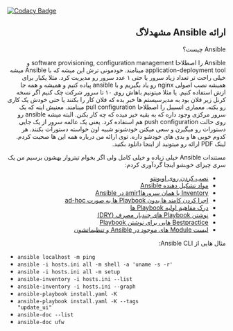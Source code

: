 [![Codacy Badge](https://api.codacy.com/project/badge/Grade/294403aef0f4418f86d43639425d6262)](https://www.codacy.com/manual/amirbagh75/ansible-masshadlug?utm_source=github.com&amp;utm_medium=referral&amp;utm_content=amirbagh75/ansible-masshadlug&amp;utm_campaign=Badge_Grade)
<div dir='auto'>
<h2> ارائه Ansible مشهدلاگ </h1>
</div>

<div dir='rtl'>

Ansible چیست؟

Ansible را اصطلاحا software provisioning, configuration management و application-deployment tool مینامند. خودمونی ترش این میشه که با Ansible میشه خیلی راحت تر تعداد زیاد سرور یا حتی ۱ عدد سرور رو مدیریت کرد. مثلا یکبار برای همیشه نصب اصولی nginx رو یاد بگیریم و با ansible پیاده کنیم و همیشه و همه جا ازش استفاده کنیم. یا مثلا میتونیم باهاش روی ۱۰ تا سرور شرکت چک کنیم اگر نسخه کرنل زیر فلان بود به مدیرسیستم ها خبر بده که فلان کار را بکنند یا حتی خودش یک کاری رو بکنه. معماری انسیبل را اصطلاحا pull configuration مینامند. معنیش اینه که یک سرور مرکزی وجود داره که به بقیه خبر میده که چه کار بکنن. البته میشه ansible رو روی حالت push configuration هم استفاده کرد. یعنی یک عالمه سرور از یک جایی دستورات رو میگیرن و سعی میکنن خودشونو شبیه اون خواسته دستورات بکنند. هر کدوم خوبی ها و بدی های خودشو داره. توی ارائه من درباره همه این ها صحبت کردم. لینک PDF ارائه رو میتونید از اینجا دانلود بکنید.

مستندات Ansible خیلی زیاده و خیلی کامل ولی اگر بخوام تیتروار بهشون برسیم من یک سری چیزای خوبشو اینجا گردآوری کردم:

-  [نصب کردن روی اوبونتو](https://docs.ansible.com/ansible/latest/installation_guide/intro_installation.html#latest-releases-via-apt-ubuntu)
-  [مواد تشکیل دهنده Ansible](https://docs.ansible.com/ansible/latest/user_guide/basic_concepts.html)
-  [Inventory یا همان سرورهاamir1 در Ansible](https://docs.ansible.com/ansible/latest/user_guide/intro_inventory.html)
-  [اجرا کردن کامند ها بدون Playbook ها به صورت ad-hoc](https://docs.ansible.com/ansible/latest/user_guide/intro_adhoc.html)
-  [درک مفاهیم اولیه Playbook ها](https://docs.ansible.com/ansible/latest/user_guide/playbooks_intro.html#playbooks-intro)
-  [نوشتن Playbook های چندبار مصرف (DRY)](https://docs.ansible.com/ansible/latest/user_guide/playbooks_reuse.html)
-  [Bestpractice هایی برای نوشتن Playbook](https://docs.ansible.com/ansible/latest/user_guide/playbooks_best_practices.html)
-  [لیست Module های موجود در Ansible و تنظیماتشون](https://docs.ansible.com/ansible/latest/user_guide/modules.html)


مثال هایی از Ansible CLI:

<div dir='ltr'>

-  <code>ansible localhost -m ping</code>
-  <code>ansible -i hosts.ini all -m shell -a 'uname -s -r'</code>
-  <code>ansible -i hosts.ini all -m setup</code>
-  <code>ansible-inventory -i hosts.ini --list</code>
-  <code>ansible-inventory -i hosts.ini --graph</code>
-  <code>ansible-playbook install.yaml -K</code>
-  <code>ansible-playbook install.yaml -K --tags "update_ui"</code>
-  <code>ansible-doc --list</code>
-  <code>ansible-doc ufw</code>

</div>

</div>
